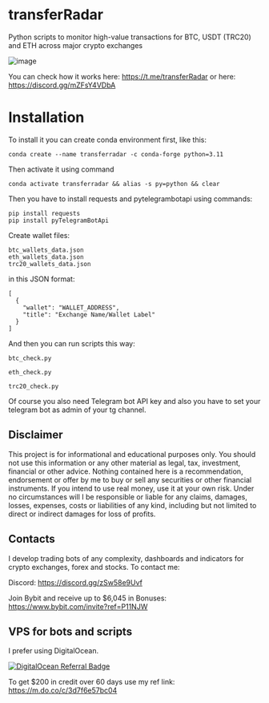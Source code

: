 # transferRadar
Python scripts to monitor high-value transactions for BTC, USDT (TRC20) and ETH across major crypto exchanges 

![image](https://github.com/user-attachments/assets/5fbc62fb-ae6d-47af-ace2-ad8bcce544f6)


You can check how it works here: https://t.me/transferRadar
or here: https://discord.gg/mZFsY4VDbA

# Installation

To install it you can create conda environment first, like this:
```
conda create --name transferradar -c conda-forge python=3.11
```
Then activate it using command
```
conda activate transferradar && alias -s py=python && clear
```
Then you have to install requests and pytelegrambotapi using commands:
```
pip install requests
pip install pyTelegramBotApi
```
Create wallet files:

```
btc_wallets_data.json
eth_wallets_data.json
trc20_wallets_data.json
```
in this JSON format:
```
[
  {
    "wallet": "WALLET_ADDRESS",
    "title": "Exchange Name/Wallet Label"
  }
]
```
And then you can run scripts this way:
```
btc_check.py
```
```
eth_check.py
```
```
trc20_check.py
```
Of course you also need Telegram bot API key and also you have to set your telegram bot as admin of your tg channel.

## Disclaimer
This project is for informational and educational purposes only. You should not use this information or any other material as legal, tax, investment, financial or other advice. Nothing contained here is a recommendation, endorsement or offer by me to buy or sell any securities or other financial instruments. If you intend to use real money, use it at your own risk. Under no circumstances will I be responsible or liable for any claims, damages, losses, expenses, costs or liabilities of any kind, including but not limited to direct or indirect damages for loss of profits.

## Contacts
I develop trading bots of any complexity, dashboards and indicators for crypto exchanges, forex and stocks.
To contact me:

Discord: https://discord.gg/zSw58e9Uvf

Join Bybit and receive up to $6,045 in Bonuses: https://www.bybit.com/invite?ref=P11NJW


## VPS for bots and scripts
I prefer using DigitalOcean.
  
[![DigitalOcean Referral Badge](https://web-platforms.sfo2.digitaloceanspaces.com/WWW/Badge%202.svg)](https://www.digitalocean.com/?refcode=3d7f6e57bc04&utm_campaign=Referral_Invite&utm_medium=Referral_Program&utm_source=badge)
  
To get $200 in credit over 60 days use my ref link: https://m.do.co/c/3d7f6e57bc04
